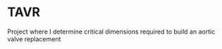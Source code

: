 # TAVR
Project where I determine critical dimensions required to build an aortic valve replacement 
